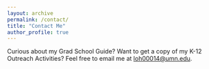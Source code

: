 ```yaml
---
layout: archive
permalink: /contact/
title: "Contact Me"
author_profile: true
---
```


Curious about my Grad School Guide? Want to get a copy of my K-12 Outreach Activities? Feel free to email me at [loh00014@umn.edu](mailto:loh00014@umn.edu).

